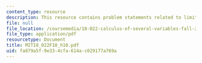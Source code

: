 ```yaml
---
content_type: resource
description: This resource contains problem statements related to limits.
file: null
file_location: /coursemedia/18-022-calculus-of-several-variables-fall-2010/fa879a5f9e334cfa614ac029177a769a_MIT18_022F10_h10.pdf
file_type: application/pdf
resourcetype: Document
title: MIT18_022F10_h10.pdf
uid: fa879a5f-9e33-4cfa-614a-c029177a769a
---
```

